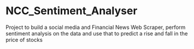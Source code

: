 # NCC_Sentiment_Analyser
Project to build a social media and Financial News Web Scraper, perform sentiment analysis on the data and use that to predict a rise and fall in the price of stocks
